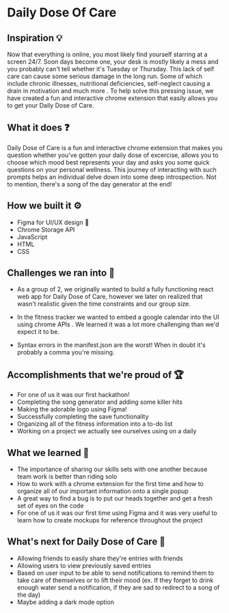 # Daily Dose Of Care 
## Inspiration 💡
Now that everything is online, you most likely find yourself starring at a screen 24/7. Soon days become one, your desk is mostly likely a mess and you probably can't tell whether it's Tuesday or Thursday. This lack of self care can cause some serious damage in the long run. Some of which include chronic illnesses, nutritional deficiencies, self-neglect causing a drain in motivation and much more . To help solve this pressing issue, we have created a fun and interactive chrome extension that easily allows you to get your Daily Dose of Care. 

## What it does ❓
Daily Dose of Care is a fun and interactive chrome extension that makes you question whether you've gotten your daily dose of excercise, allows you to choose which mood best represents your day and asks you some quick questions on your personal wellness. This journey of interacting with such prompts helps an individual delve down into some deep introspection. Not to mention, there's a song of the day generator at the end! 

## How we built it ⚙️
* Figma for UI/UX design 🎨
* Chrome Storage API
* JavaScript
* HTML
* CSS

## Challenges we ran into 🤔
* As a group of 2, we originally wanted to build a fully functioning react web app for Daily Dose of Care, however we later on realized that wasn't realistic given the time constraints and our group size. 

* In the fitness tracker we wanted to embed a google calendar into the UI using chrome APIs . We learned it was a lot more challenging than we'd expect it to be. 

* Syntax errors in the manifest.json are the worst! When in doubt it's probably a comma you're missing. 

## Accomplishments that we're proud of 🏆
* For one of us it was our first hackathon! 
* Completing the song generator and adding some killer hits
* Making the adorable logo using Figma! 
* Successfully completing the save functionality
* Organizing all of the fitness information into a to-do list
* Working on a project we actually see ourselves using on a daily 

## What we learned 📖
* The importance of sharing our skills sets with one another because team work is better than riding solo
* How to work with a chrome extension for the first time and how to organize all of our important information onto a single popup
* A great way to find a bug is to put our heads together and get a fresh set of eyes on the code
* For one of us it was our first time using Figma and it was very useful to learn how to create mockups for reference throughout the project


## What's next for Daily Dose of Care 💯
* Allowing friends to easily share they're entries with friends 
* Allowing users to view previously saved entries 
* Based on user input to be able to send notifications to remind them to take care of themselves or to lift their mood (ex. If they forget to drink enough water send a notification, if they are sad to redirect to a song of the day)
* Maybe adding a dark mode option 
